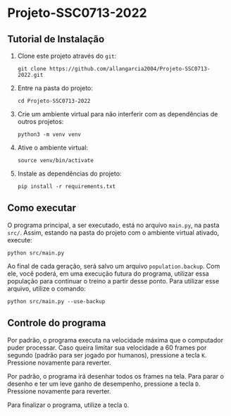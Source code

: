 # Projeto-SSC0713-2022

## Tutorial de Instalação

1. Clone este projeto através do `git`:

    `git clone https://github.com/allangarcia2004/Projeto-SSC0713-2022.git`

2. Entre na pasta do projeto:

    `cd Projeto-SSC0713-2022`

3. Crie um ambiente virtual para não interferir com as dependências de outros projetos:

    `python3 -m venv venv `

4. Ative o ambiente virtual:

    `source venv/bin/activate`

5. Instale as dependências do projeto:

    `pip install -r requirements.txt`

## Como executar

O programa principal, a ser executado, está no arquivo `main.py`, na pasta `src/`. Assim, estando na pasta do projeto com o ambiente virtual ativado, execute:

`python src/main.py`

Ao final de cada geração, será salvo um arquivo `population.backup`. Com ele, você poderá, em uma execução futura do programa, utilizar essa população para continuar o treino a partir desse ponto. Para utilizar esse arquivo, utilize o comando:

`python src/main.py --use-backup`

## Controle do programa

Por padrão, o programa executa na velocidade máxima que o computador puder processar. Caso queira limitar sua velocidade a 60 frames por segundo (padrão para ser jogado por humanos), pressione a tecla `K`. Pressione novamente para reverter.

Por padrão, o programa irá desenhar todos os frames na tela. Para parar o desenho e ter um leve ganho de desempenho, pressione a tecla `D`. Pressione novamente para reverter.

Para finalizar o programa, utilize a tecla `Q`.
